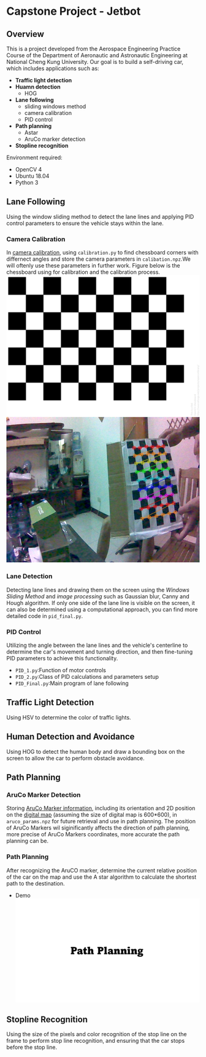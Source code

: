 # Capstone Project - Jetbot

## Overview

This is a project developed from the Aerospace Engineering Practice Course of the Department of Aeronautic and Astronautic Engineering at National Cheng Kung University. Our goal is to build a self-driving car, which includes applications such as:

- **Traffic light detection**
- **Huamn detection**
  - HOG
- **Lane following**
  - sliding windows method
  - camera calibration
  - PID control
- **Path planning**
  - Astar
  - AruCo marker detection
- **Stopline recognition**

Environment required:

- OpenCV 4
- Ubuntu 18.04
- Python 3

## Lane Following

Using the window sliding method to detect the lane lines and applying PID control parameters to ensure the vehicle stays within the lane.

### Camera Calibration

In [camera calibration](https://github.com/Samhuang0727/Capstone-Project/tree/main/project/lane_following/calibration), using `calibration.py` to find chessboard corners with differnect angles and store the camera parameters in `calibation.npz`.We will oftenly use these parameters in further work. Figure below is the chessboard using for calibration and the calibration process.
![chessboard](chessboard.PNG)
![Calibration_process](https://github.com/Samhuang0727/Capstone-Project/blob/main/project/lane_following/calibration/img.jpg)

### Lane Detection
Detecting lane lines and drawing them on the screen using the *Windows Sliding Method* and *image processing* such as Gaussian blur, Canny and Hough algorithm. If only one side of the lane line is visible on the screen, it can also be determined using a computational approach, you can find more detailed code in `pid_final.py`.

### PID Control
Utilizing the angle between the lane lines and the vehicle's centerline to determine the car's movement and turning direction, and then fine-tuning PID parameters to achieve this functionality.
- `PID_1.py`:Function of motor controls
- `PID_2.py`:Class of PID calculations and parameters setup
- `PID_Final.py`:Main program of lane following

## Traffic Light Detection

Using HSV to determine the color of traffic lights.

## Human Detection and Avoidance

Using HOG to detect the human body and draw a bounding box on the screen to allow the car to perform obstacle avoidance.

## Path Planning

### AruCo Marker Detection
Storing [AruCo Marker information](https://github.com/Samhuang0727/Capstone-Project/tree/main/project/path_planning/aruco_marker), including its orientation and 2D position on the [digital map](https://github.com/Samhuang0727/Capstone-Project/blob/main/project/path_planning/digital_map.jpg) (assuming the size of digital map is 600*600), in `aruco_params.npz` for future retrieval and use in path planning. The position of AruCo Markers wil siginificantly affects the direction of path planning, more precise of AruCo Markers coordinates, more accurate the path planning can be.

### Path Planning
After recognizing the AruCO marker, determine the current relative position of the car on the map and use the A star algorithm to calculate the shortest path to the destination.

- Demo
[![path planning demo](path_planning.jpg)](https://www.youtube.com/watch?v=RQ6fppEik1Q&ab_channel=%E9%BB%83%E9%83%81%E7%BF%94)

## Stopline Recognition

Using the size of the pixels and color recognition of the stop line on the frame to perform stop line recognition, and ensuring that the car stops before the stop line.
